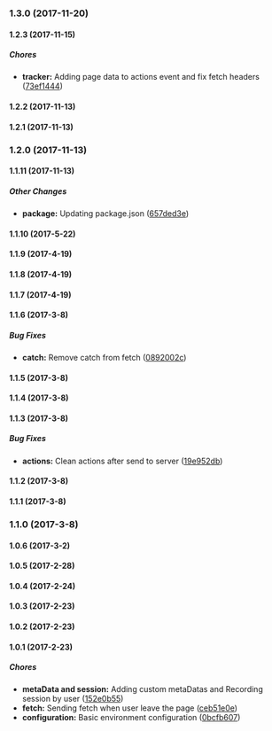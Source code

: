 ### 1.3.0 (2017-11-20)

#### 1.2.3 (2017-11-15)

##### Chores

* **tracker:** Adding page data to actions event and fix fetch headers ([73ef1444](https://github.com/jojo5716/foozle-visitor/commit/73ef1444d93d47e3cdfbcd0d5dca9ec1db7f6024))

#### 1.2.2 (2017-11-13)

#### 1.2.1 (2017-11-13)

### 1.2.0 (2017-11-13)

#### 1.1.11 (2017-11-13)

##### Other Changes

* **package:** Updating package.json ([657ded3e](https://github.com/jojo5716/foozle-visitor/commit/657ded3ecfc7a10e6d50dad2606835a2a547ba1d))

#### 1.1.10 (2017-5-22)

#### 1.1.9 (2017-4-19)

#### 1.1.8 (2017-4-19)

#### 1.1.7 (2017-4-19)

#### 1.1.6 (2017-3-8)

##### Bug Fixes

* **catch:** Remove catch from fetch ([0892002c](https://github.com/jojo5716/guest-visitor/commit/0892002c1f5e9cec48f0720b4b598d02d4915c2b))

#### 1.1.5 (2017-3-8)

#### 1.1.4 (2017-3-8)

#### 1.1.3 (2017-3-8)

##### Bug Fixes

* **actions:** Clean actions after send to server ([19e952db](https://github.com/jojo5716/guest-visitor/commit/19e952dbf4916e55d9dd76645c9aaab69870a492))

#### 1.1.2 (2017-3-8)

#### 1.1.1 (2017-3-8)

### 1.1.0 (2017-3-8)

#### 1.0.6 (2017-3-2)

#### 1.0.5 (2017-2-28)

#### 1.0.4 (2017-2-24)

#### 1.0.3 (2017-2-23)

#### 1.0.2 (2017-2-23)

#### 1.0.1 (2017-2-23)

##### Chores

* **metaData and session:** Adding custom metaDatas and Recording session by user ([152e0b55](https://github.com/jojo5716/guest-visitor/commit/152e0b55786c01ced391e9716901ccba4cd1a060))
* **fetch:** Sending fetch when user leave the page ([ceb51e0e](https://github.com/jojo5716/guest-visitor/commit/ceb51e0e03d78b81b33b44b2f2f01563d621f0df))
* **configuration:** Basic environment configuration ([0bcfb607](https://github.com/jojo5716/guest-visitor/commit/0bcfb607401bbfd6cba7cbffd967b733e2ebefb7))

